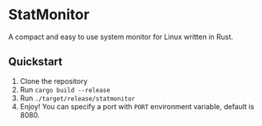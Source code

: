 # StatMonitor
A compact and easy to use system monitor for Linux written in Rust.

## Quickstart
1. Clone the repository
2. Run `cargo build --release`
3. Run `./target/release/statmonitor`
4. Enjoy! You can specify a port with `PORT` environment variable, default is 8080.